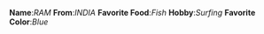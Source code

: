 __Name__:_RAM_
__From__:_INDIA_
__Favorite Food__:_Fish_
__Hobby__:_Surfing_
__Favorite Color__:_Blue_
